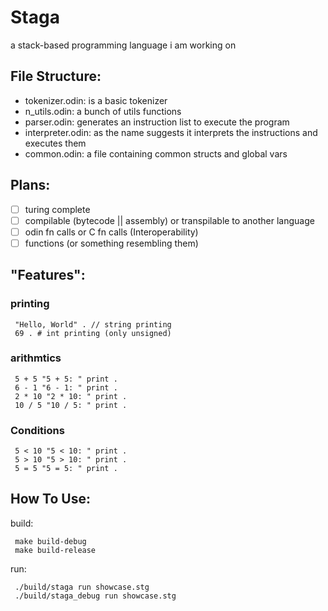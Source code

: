 # Staga
a stack-based programming language i am working on

## File Structure:
- tokenizer.odin: is a basic tokenizer
- n_utils.odin: a bunch of utils functions
- parser.odin: generates an instruction list to execute the program
- interpreter.odin: as the name suggests it interprets the instructions and executes them
- common.odin: a file containing common structs and global vars

## Plans:
- [ ] turing complete
- [ ] compilable (bytecode || assembly) or transpilable to another language
- [ ] odin fn calls or C fn calls (Interoperability)
- [ ] functions (or something resembling them)

## "Features":
### printing
```
 "Hello, World" . // string printing
 69 . # int printing (only unsigned)
```

### arithmtics
```
 5 + 5 "5 + 5: " print .
 6 - 1 "6 - 1: " print .
 2 * 10 "2 * 10: " print .
 10 / 5 "10 / 5: " print .
```

### Conditions
```
 5 < 10 "5 < 10: " print .
 5 > 10 "5 > 10: " print .
 5 = 5 "5 = 5: " print .
```

## How To Use:
build:
```console
 make build-debug
 make build-release
```

run:
```console
 ./build/staga run showcase.stg
 ./build/staga_debug run showcase.stg
```
